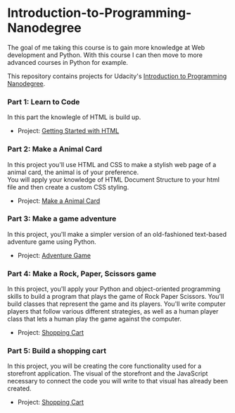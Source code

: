 # Introduction-to-Programming-Nanodegree

The goal of me taking this course is to gain more knowledge at Web development and Python. With this course I can then move to more advanced courses in Python for example.

This repository contains projects for Udacity's [Introduction to Programming Nanodegree](https://www.udacity.com/course/intro-to-programming-nanodegree--nd000).

### Part 1: Learn to Code
In this part the knowlegle of HTML is build up.

- Project: [Getting Started with HTML](https://rawcdn.githack.com/Photon-einstein/Udacity_Introduction_to_Programming/b5f451ed782c50d8f9a5ceb0a746c7f6bad7ea55/1-HTML/notes.html)

### Part 2: Make a Animal Card
In this project you'll use HTML and CSS to make a stylish web page of a animal card, the animal is of your preference.   
You will apply your knowledge of HTML Document Structure to your html file and then create a custom CSS styling.

- Project: [Make a Animal Card](https://rawcdn.githack.com/Photon-einstein/Udacity_Introduction_to_Programming/62034c95562a2d4d20bd8ccaab284f61845e93c5/2-Animal_card_project/card.html)

### Part 3: Make a game adventure

In this project, you'll make a simpler version of an old-fashioned text-based adventure game using Python.

- Project: [Adventure Game](https://github.com/Photon-einstein/Udacity_Introduction_to_Programming/tree/main/3-Adventure_Game_Python_I)

### Part 4: Make a Rock, Paper, Scissors game

In this project, you'll apply your Python and object-oriented programming skills to build a program that plays the game of Rock Paper Scissors. You'll build classes that represent the game and its players. You'll write computer players that follow various different strategies, as well as a human player class that lets a human play the game against the computer.

- Project: [Shopping Cart](https://github.com/Photon-einstein/Udacity_Introduction_to_Programming/tree/main/4-Rock_Paper_Scissors_Python_II)

### Part 5: Build a shopping cart

In this project, you will be creating the core functionality used for a storefront application. The visual of the storefront and the JavaScript necessary to connect the code you will write to that visual has already been created.

- Project: [Shopping Cart](https://github.com/Photon-einstein/Udacity_Introduction_to_Programming/tree/main/5-Building_shopping_cart_Javascript)

